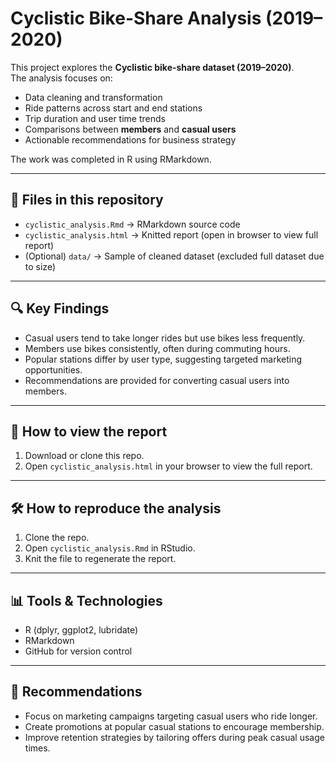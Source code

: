 # Cyclistic Bike-Share Analysis (2019–2020)

This project explores the **Cyclistic bike-share dataset (2019–2020)**.  
The analysis focuses on:
- Data cleaning and transformation
- Ride patterns across start and end stations
- Trip duration and user time trends
- Comparisons between **members** and **casual users**
- Actionable recommendations for business strategy

The work was completed in R using RMarkdown.

---

## 📂 Files in this repository
- `cyclistic_analysis.Rmd` → RMarkdown source code
- `cyclistic_analysis.html` → Knitted report (open in browser to view full report)
- (Optional) `data/` → Sample of cleaned dataset (excluded full dataset due to size)

---

## 🔍 Key Findings
- Casual users tend to take longer rides but use bikes less frequently.  
- Members use bikes consistently, often during commuting hours.  
- Popular stations differ by user type, suggesting targeted marketing opportunities.  
- Recommendations are provided for converting casual users into members.  

---

## 🚀 How to view the report
1. Download or clone this repo.
2. Open `cyclistic_analysis.html` in your browser to view the full report.

---

## 🛠️ How to reproduce the analysis
1. Clone the repo.
2. Open `cyclistic_analysis.Rmd` in RStudio.
3. Knit the file to regenerate the report.

---

## 📊 Tools & Technologies
- R (dplyr, ggplot2, lubridate)
- RMarkdown
- GitHub for version control

---

## 📌 Recommendations
- Focus on marketing campaigns targeting casual users who ride longer.  
- Create promotions at popular casual stations to encourage membership.  
- Improve retention strategies by tailoring offers during peak casual usage times.  
